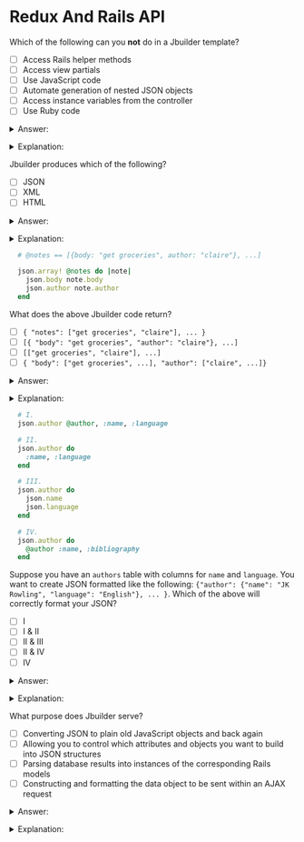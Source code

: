 # Redux And Rails API

Which of the following can you **not** do in a Jbuilder template?
- [ ] Access Rails helper methods
- [ ] Access view partials
- [ ] Use JavaScript code 
- [ ] Automate generation of nested JSON objects
- [ ] Access instance variables from the controller
- [ ] Use Ruby code

<details><summary>Answer:</summary>

Use JavaScript code</details>
<details><summary>Explanation:</summary>

Can't use JavaScript! Jbuilder runs in Rails land, which is a Ruby environment.</details>

Jbuilder produces which of the following?
- [ ] JSON
- [ ] XML
- [ ] HTML

<details><summary>Answer:</summary>

JSON</details>
<details><summary>Explanation:</summary>

JavaScript Object Notation!</details>

```ruby
  # @notes == [{body: "get groceries", author: "claire"}, ...]

  json.array! @notes do |note|
    json.body note.body
    json.author note.author
  end
```

What does the above Jbuilder code return?
- [ ] `{ "notes": ["get groceries", "claire"], ... }`
- [ ] `[{ "body": "get groceries", "author": "claire"}, ...]`
- [ ] `[["get groceries", "claire"], ...]`
- [ ] `{ "body": ["get groceries", ...], "author": ["claire", ...]}`

<details><summary>Answer:</summary>

`[{ "body": "get groceries", "author": "claire"}, ...]`</details>
<details><summary>Explanation:</summary>

`json.array!` is going to create an empty array.  Each `note` will be then turned into a POJO and stored as an element in the returned array.</details>

```ruby
  # I.
  json.author @author, :name, :language

  # II.
  json.author do
    :name, :language
  end

  # III.
  json.author do
    json.name
    json.language
  end

  # IV.
  json.author do
    @author :name, :bibliography
  end
```

Suppose you have an `authors` table with columns for `name` and `language`. You want to create JSON formatted like the following: `{"author": {"name": "JK Rowling", "language": "English"}, ... }`.
    Which of the above will correctly format your JSON?
- [ ] I
- [ ] I & II
- [ ] II & III
- [ ] II & IV
- [ ] IV

<details><summary>Answer:</summary>

I</details>
<details><summary>Explanation:</summary>

Only option `I` will give you the format you want!</details>

What purpose does Jbuilder serve?
- [ ] Converting JSON to plain old JavaScript objects and back again
- [ ] Allowing you to control which attributes and objects you want to build into JSON structures
- [ ] Parsing database results into instances of the corresponding Rails models
- [ ] Constructing and formatting the data object to be sent within an AJAX request

<details><summary>Answer:</summary>

Allowing you to control which attributes and objects you want to build into JSON structures</details>
<details><summary>Explanation:</summary>

Jbuilder makes it easy for you to both select and structure the information you want to send in a JSON response!</details>
